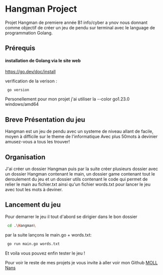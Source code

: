 # Hangman Project
Projet Hangman de premiere année B1 info/cyber a ynov nous
donnant comme objectif de créer un jeu de pendu sur terminal avec
le language de programmation Golang.

## Prérequis
#### installation de Golang via le site web
https://go.dev/doc/install

verification de la verison :
``` bash
 go version 
```
Personellement pour mon projet j'ai utiliser la --color go1.23.0 windows/amd64

## Breve  Présentation du jeu

Hangman est un jeu de pendu avec un systeme de niveau allant de facile, moyen à difficile
sur le theme de l'informatique Avec plus 50mots à devinier amusez-vous a tous les trouver! 


## Organisation 
J'ai créer  un dossier Hangman puis par la suite créer plusieurs dossier avec un dossier Hangman contenant le main, un dossier game 
contenant tout le deroulement du jeu et un dossier utils contenant le code qui permet de relier le main au fichier.txt ainsi qu'un 
fichier words.txt pour lancer le jeu avec tout les mots à deviner.

## Lancement du jeu 

Pour demarrer le jeu il tout d'abord se dirigier dans le bon dossier
``` bash
 cd .\Hangman\
``` 


par la suite lançons le main.go + words.txt:
``` bash
 go run main.go words.txt 
``` 
Et voila vous pouvez enfin tester le jeu !


Pour voir le reste de mes projets je vous invite à aller voir mon Github
[MOLL Nans](https://github.com/nans-moll)




